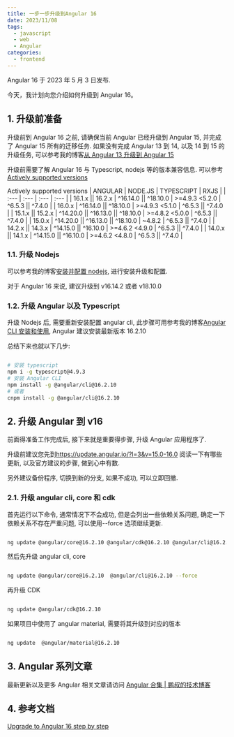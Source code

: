 ```yaml
---
title: 一步一步升级到Angular 16
date: 2023/11/08
tags:
  - javascript
  - web
  - Angular
categories:
  - frontend
---
```


Angular 16 于 2023 年 5 月 3 日发布.

今天，我计划向您介绍如何升级到 Angular 16。

<!-- more -->

## 1. 升级前准备

升级前到 Angular 16 之前, 请确保当前 Angular 已经升级到 Angular 15, 并完成了 Angular 15 所有的迁移任务. 如果没有完成 Angular 13 到 14, 以及 14 到 15 的升级任务, 可以参考我的博客[从 Angular 13 升级到 Angular 15](https://www.pengtech.net/angular/angular_upgrade_13_to_15.html)

升级前需要了解 Angular 16 与 Typescript, nodejs 等的版本兼容信息. 可以参考[Actively supported versions](https://angular.io/guide/versions)

Actively supported versions
| ANGULAR | NODE.JS | TYPESCRIPT | RXJS |
| :--- | :--- | :--- | :--- |
| 16.1.x \|\| 16.2.x | ^16.14.0 \|\| ^18.10.0 | >=4.9.3 <5.2.0 | ^6.5.3 \|\| ^7.4.0 |
| 16.0.x | ^16.14.0 \|\| ^18.10.0 | >=4.9.3 <5.1.0 | ^6.5.3 \|\| ^7.4.0 |
| 15.1.x \|\| 15.2.x | ^14.20.0 \|\| ^16.13.0 \|\| ^18.10.0 | >=4.8.2 <5.0.0 | ^6.5.3 \|\| ^7.4.0 |
| 15.0.x | ^14.20.0 \|\| ^16.13.0 \|\| ^18.10.0 | ~4.8.2 | ^6.5.3 \|\| ^7.4.0 |
| 14.2.x \|\| 14.3.x | ^14.15.0 \|\| ^16.10.0 | >=4.6.2 <4.9.0 | ^6.5.3 \|\| ^7.4.0 |
| 14.0.x \|\| 14.1.x | ^14.15.0 \|\| ^16.10.0 | >=4.6.2 <4.8.0 | ^6.5.3 \|\| ^7.4.0 |

### 1.1. 升级 Nodejs

可以参考我的博客[安装并配置 nodejs](https://www.pengtech.net/nodejs/install_and_config_nodejs.html), 进行安装升级和配置.

对于 Angular 16 来说, 建议升级到 v16.14.2 或者 v18.10.0

### 1.2. 升级 Angular 以及 Typescript

升级 Nodejs 后, 需要重新安装配置 angular cli, 此步骤可用参考我的博客[Angular CLI 安装和使用](https://www.pengtech.net/angular/angular2_installation.html), Angular 建议安装最新版本 16.2.10

总结下来也就以下几步:

```bash

# 安装 typescript
npm i -g typescript@4.9.3
# 安装 Angular CLI
npm install -g @angular/cli@16.2.10
# 或者
cnpm install -g @angular/cli@16.2.10

```

## 2. 升级 Angular 到 v16

前面得准备工作完成后, 接下来就是重要得步骤, 升级 Angular 应用程序了.

升级前建议您先到<https://update.angular.io/?l=3&v=15.0-16.0> 阅读一下有哪些更新, 以及官方建议的步骤, 做到心中有数.

另外建议备份程序, 切换到新的分支, 如果不成功, 可以立即回撤.

### 2.1. 升级 angular cli, core 和 cdk

首先运行以下命令, 通常情况下不会成功, 但是会列出一些依赖关系问题, 确定一下依赖关系不存在严重问题, 可以使用--force 选项继续更新.

```bash

ng update @angular/core@16.2.10 @angular/cdk@16.2.10 @angular/cli@16.2.10

```

然后先升级 angular cli, core

```bash

ng update @angular/core@16.2.10  @angular/cli@16.2.10 --force

```

再升级 CDK

```bash

ng update @angular/cdk@16.2.10

```

如果项目中使用了 angular material, 需要将其升级到对应的版本

```bash

ng update  @angular/material@16.2.10

```

## 3. Angular 系列文章

最新更新以及更多 Angular 相关文章请访问 [Angular 合集 | 鹏叔的技术博客](https://www.pengtech.net/angular/)

## 4. 参考文档

[Upgrade to Angular 16 step by step](https://medium.com/@ahmad.g.mustafa/upgrade-to-angular-16-step-by-step-e23d2963a2a8)
